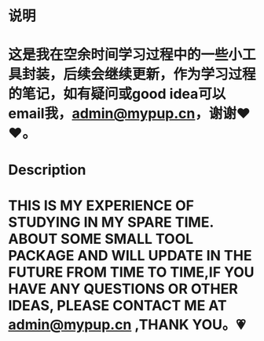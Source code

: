 # 说明
# 这是我在空余时间学习过程中的一些小工具封装，后续会继续更新，作为学习过程的笔记，如有疑问或good idea可以email我，admin@mypup.cn，谢谢❤️❤️。


# Description
# THIS IS MY EXPERIENCE OF STUDYING IN MY SPARE TIME. ABOUT SOME SMALL TOOL PACKAGE AND WILL UPDATE IN THE FUTURE FROM TIME TO TIME,IF YOU HAVE ANY QUESTIONS OR OTHER IDEAS, PLEASE CONTACT ME AT admin@mypup.cn ,THANK YOU。💗
